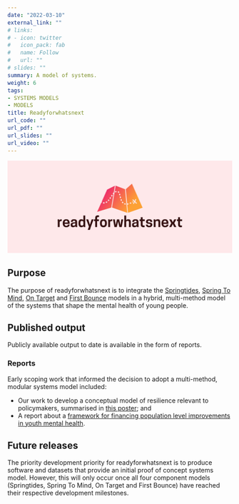 ```yaml
---
date: "2022-03-10"
external_link: ""
# links:
# - icon: twitter
#   icon_pack: fab
#   name: Follow
#   url: ""
# slides: ""
summary: A model of systems.
weight: 6
tags:
- SYSTEMS MODELS
- MODELS
title: Readyforwhatsnext
url_code: ""
url_pdf: ""
url_slides: ""
url_video: ""
---
```


![](featured.jpg)

## Purpose
The purpose of readyforwhatsnext is to integrate the [Springtides](/project/b_springtides-project/), [Spring To Mind](/project/c_springtolife-project/), [On Target](/project/d_ontarget-project/) and [First Bounce](/project/e_firstbounce-project/) models in a hybrid, multi-method model of the systems that shape the mental health of young people.

## Published output
Publicly available output to date is available in the form of reports.

### Reports
Early scoping work that informed the decision to adopt a multi-method, modular systems model included:

- Our work to develop a conceptual model of resilience relevant to policymakers, summarised in [this poster](https://dataverse.harvard.edu/file.xhtml?fileId=4419933&version=1.0#); and
- A report about a [framework for financing population level improvements in youth mental health](https://www.orygen.org.au/About/Orygen-Global/Files/Orygen-WEF-investment-framework.aspx).

## Future releases
The priority development priority for readyforwhatsnext is to produce software and datasets that provide an initial proof of concept systems model. However, this will only occur once all four component models (Springtides, Spring To Mind, On Target and First Bounce) have reached their respective development milestones.